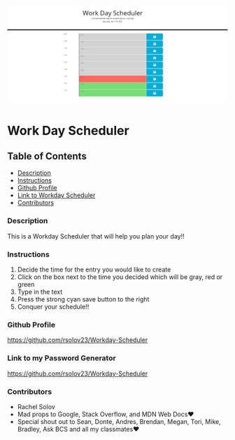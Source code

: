 ![A screenshot of the web page](/assets/images/Capture.png)

# Work Day Scheduler

## Table of Contents

- [Description](#description)
- [Instructions](#instructions)
- [Github Profile](#github-profile)
- [Link to Workday Scheduler](#link-workday-scheduler)
- [Contributors](#contributors)

### Description

This is a Workday Scheduler that will help you plan your day!!

### Instructions

1. Decide the time for the entry you would like to create
2. Click on the box next to the time you decided which will be gray, red or green
3. Type in the text
4. Press the strong cyan save button to the right
5. Conquer your schedule!!

### Github Profile

https://github.com/rsolov23/Workday-Scheduler

### Link to my Password Generator

https://github.com/rsolov23/Workday-Scheduler

### Contributors

- Rachel Solov
- Mad props to Google, Stack Overflow, and MDN Web Docs❤️
- Special shout out to Sean, Donte, Andres, Brendan, Megan, Tori, Mike, Bradley, Ask BCS and all my classmates❤️
